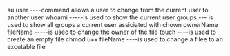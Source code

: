 su user ----command allows a user to change from the current user to another user
whoami -----is used to show the current user
groups --- is used to show all groups a current user assiciated with
chown ownerName fileName -----is used to change the owner of the file
touch ----is used to create an empty file
chmod u+x fileName ----is used to change a filee to an excutable file
